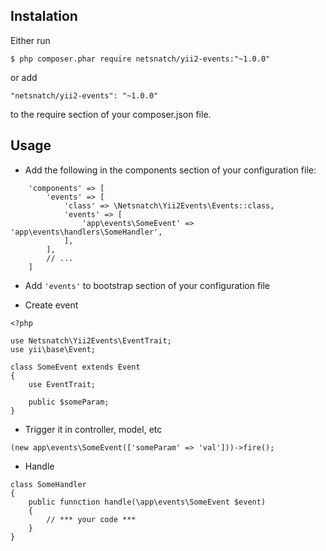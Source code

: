 Instalation
---
Either run

`$ php composer.phar require netsnatch/yii2-events:"~1.0.0"`

or add

`"netsnatch/yii2-events": "~1.0.0"`

to the require section of your composer.json file.


Usage
---

 - Add the following in the components section of your configuration file:
```
    'components' => [
        'events' => [
            'class' => \Netsnatch\Yii2Events\Events::class,
            'events' => [
                'app\events\SomeEvent' => 'app\events\handlers\SomeHandler',
            ],
        ],
        // ...
    ]
```
 - Add `'events'` to bootstrap section of your configuration file 
 
 - Create event 

```
<?php

use Netsnatch\Yii2Events\EventTrait;
use yii\base\Event;

class SomeEvent extends Event
{
    use EventTrait;

    public $someParam;
}
```

 - Trigger it in controller, model, etc
 ```
 (new app\events\SomeEvent(['someParam' => 'val']))->fire();
```

 - Handle 
```
class SomeHandler
{
    public funnction handle(\app\events\SomeEvent $event)
    {
        // *** your code ***
    }
}
```
